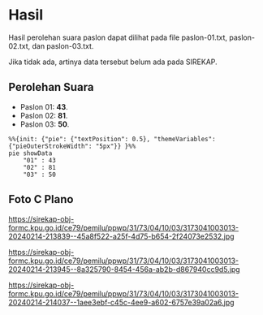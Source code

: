 # Hasil

Hasil perolehan suara paslon dapat dilihat pada file paslon-01.txt, paslon-02.txt, dan paslon-03.txt.

Jika tidak ada, artinya data tersebut belum ada pada SIREKAP.

## Perolehan Suara

 * Paslon 01: **43**.
 * Paslon 02: **81**.
 * Paslon 03: **50**.

```mermaid
%%{init: {"pie": {"textPosition": 0.5}, "themeVariables": {"pieOuterStrokeWidth": "5px"}} }%%
pie showData
    "01" : 43
    "02" : 81
    "03" : 50
```
## Foto C Plano

https://sirekap-obj-formc.kpu.go.id/ce79/pemilu/ppwp/31/73/04/10/03/3173041003013-20240214-213839--45a8f522-a25f-4d75-b654-2f24073e2532.jpg

https://sirekap-obj-formc.kpu.go.id/ce79/pemilu/ppwp/31/73/04/10/03/3173041003013-20240214-213945--8a325790-8454-456a-ab2b-d867940cc9d5.jpg

https://sirekap-obj-formc.kpu.go.id/ce79/pemilu/ppwp/31/73/04/10/03/3173041003013-20240214-214037--1aee3ebf-c45c-4ee9-a602-6757e39a02a6.jpg
